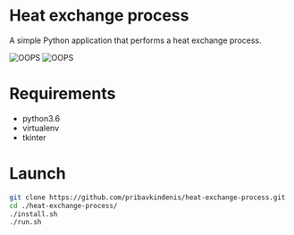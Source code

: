 # Heat exchange process
A simple Python application that performs a heat exchange process.

![OOPS](./screenshots/process.png)
![OOPS](./screenshots/experiment.png)

# Requirements
* python3.6
* virtualenv
* tkinter

# Launch
```bash
git clone https://github.com/pribavkindenis/heat-exchange-process.git
cd ./heat-exchange-process/
./install.sh
./run.sh
```
